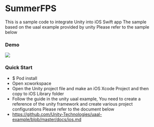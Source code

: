 # SummerFPS

This is a sample code to integrate Unity into iOS Swift app
The sample based on the uaal example provided by unity
Please refer to the sample below

### Demo
![](https://github.com/superbderrick/UnitySwift/blob/main/demo/123.gif?raw=true)

### Quick Start 

- $ Pod install
- Open xcworkspace
- Open the Unity project file and make an iOS Xcode Project and then copy to iOS Library folder
- Follow the guide in the unity uaal example, You need to create a reference of the unity framework and create various project configurations
 Please refer to the document below
 - https://github.com/Unity-Technologies/uaal-example/blob/master/docs/ios.md
